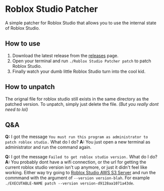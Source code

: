 # Roblox Studio Patcher
A simple patcher for Roblox Studio that allows you to use the internal state of Roblox Studio.

## How to use
1. Download the latest release from the [releases](https://github.com/metamethods/rbx-studio-patcher/releases) page. 
2. Open your terminal and run `./Roblox Studio Patcher patch` to patch Roblox Studio.
3. Finally watch your dumb little Roblox Studio turn into the cool kid.

## How to unpatch
The orignal file for roblox studio still exists in the same directory as the patched version. To unpatch,
simply just delete the file. *(But you really dont need to lol)*

## Q&A
**Q:** I got the message `You must run this program as administrator to patch roblox studio.` What do I do?
**A:** You just open a new terminal as administrator and run the command again.

**Q:** I got the message `Failed to get roblox studio version.` What do I do?
**A:** You probably dont have a wifi connection, or the url for getting the current roblox studio version isn't up anymore, or just it didn't feel like working. Either way try going to [Roblox Studio AWS S3 Server](http://s3.amazonaws.com/setup.roblox.com/versionQTStudio) and run the commmand with the argument of `--version version-blah`. For example `./EXECUTABLE-NAME patch --version version-d9128aa1071a43de`.